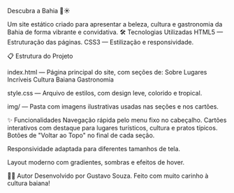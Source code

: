 Descubra a Bahia 🌴☀️ 

Um site estático criado para apresentar a beleza, cultura e gastronomia da Bahia de forma vibrante e convidativa.
🛠 Tecnologias Utilizadas HTML5 — Estruturação das páginas.
CSS3 — Estilização e responsividade.

📋 Estrutura do Projeto 

index.html — Página principal do site, com seções de:
Sobre
Lugares Incríveis
Cultura Baiana
Gastronomia

style.css — Arquivo de estilos, com design leve, colorido e tropical.

img/ — Pasta com imagens ilustrativas usadas nas seções e nos cartões.

✨ Funcionalidades Navegação rápida pelo menu fixo no cabeçalho.
Cartões interativos com destaque para lugares turísticos, cultura e pratos típicos.
Botões de "Voltar ao Topo" no final de cada seção.

Responsividade adaptada para diferentes tamanhos de tela.

Layout moderno com gradientes, sombras e efeitos de hover.

👨‍💻 Autor Desenvolvido por Gustavo Souza. Feito com muito carinho à cultura baiana!
